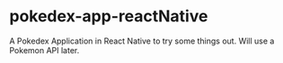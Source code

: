 # pokedex-app-reactNative
A Pokedex Application in React Native to try some things out. Will use a Pokemon API later.
